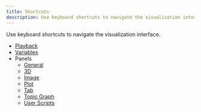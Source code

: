 ```yaml
---
title: Shortcuts
description: Use keyboard shortcuts to navigate the visualization interface.
---
```


Use keyboard shortcuts to navigate the visualization interface.

- [Playback](/docs/visualizing/playback#shortcuts)
- [Variables](/docs/visualizing/variables#shortcuts)
- Panels
  - [General](/docs/visualization/panels/introduction#shortcuts)
  - [3D](/docs/visualization/panels/3d#shortcuts)
  - [Image](/docs/visualization/panels/image#shortcuts)
  - [Plot](/docs/visualization/panels/plot#shortcuts)
  - [Tab](/docs/visualization/panels/tab#shortcuts)
  - [Topic Graph](/docs/visualization/panels/topic-graph#shortcuts)
  - [User Scripts](/docs/visualization/panels/user-scripts#shortcuts)
